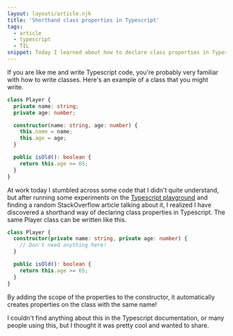 ```yaml
---
layout: layouts/article.njk
title: 'Shorthand class properties in Typescript'
tags:
  - article
  - typescript
  - TIL
snippet: Today I learned about how to declare class properties in Typescript using the constructor.
---
```


If you are like me and write Typescript code, you're probably very familiar with how to write classes. Here's an example of a class that you might write.

```typescript
class Player {
  private name: string;
  private age: number;

  constructor(name: string, age: number) {
    this.name = name;
    this.age = age;
  }

  public isOld(): boolean {
    return this.age >= 65;
  }
}
```

At work today I stumbled across some code that I didn't quite understand, but after running some experiments on the [Typescript playground](https://www.typescriptlang.org/play/index.html#code/MYGwhgzhAEAK4E8CmAnaBvAUNawD2AdhAC4oCuwxeKAFAA4oCWAbmMUtAWALZIBc0EkwIBzADTQGLNhzAj+nMtwBGqAJQZs0AL6YtdMspCNg0RhADyIACY01A5XjwgkYAppw4USYmRTviAAtzADo5DgA+AF5oADYAVgBuLV1tIA) and finding a random StackOverflow article talking about it, I realized I have discovered a shorthand way of declaring class properties in Typescript. The same Player class can be written like this.

```typescript
class Player {
  constructor(private name: string, private age: number) {
    // Don't need anything here!
  }

  public isOld(): boolean {
    return this.age >= 65;
  }
}
```

By adding the scope of the properties to the constructor, it automatically creates properties on the class with the same name!

I couldn't find anything about this in the Typescript documentation, or many people using this, but I thought it was pretty cool and wanted to share.
